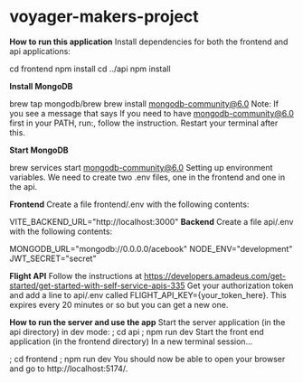 # voyager-makers-project

**How to run this application**
Install dependencies for both the frontend and api applications:

cd frontend
npm install
cd ../api
npm install

**Install MongoDB**

brew tap mongodb/brew
brew install mongodb-community@6.0
Note: If you see a message that says If you need to have mongodb-community@6.0 first in your PATH, run:, follow the instruction. Restart your terminal after this.

**Start MongoDB**

brew services start mongodb-community@6.0
Setting up environment variables.
We need to create two .env files, one in the frontend and one in the api.

**Frontend**
Create a file frontend/.env with the following contents:

VITE_BACKEND_URL="http://localhost:3000"
**Backend**
Create a file api/.env with the following contents:

MONGODB_URL="mongodb://0.0.0.0/acebook"
NODE_ENV="development"
JWT_SECRET="secret"

**Flight API**
Follow the instructions at
https://developers.amadeus.com/get-started/get-started-with-self-service-apis-335
Get your authorization token and add a line to api/.env called FLIGHT_API_KEY={your_token_here}. This expires every 20 minutes or so but you can get a new one.

**How to run the server and use the app**
Start the server application (in the api directory) in dev mode:
; cd api
; npm run dev
Start the front end application (in the frontend directory)
In a new terminal session...

; cd frontend
; npm run dev
You should now be able to open your browser and go to http://localhost:5174/.
